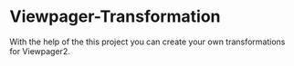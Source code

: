 # Viewpager-Transformation


With the help of the this project you can create your own transformations for Viewpager2.
